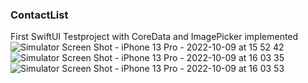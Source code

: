 ### ContactList
First SwiftUI Testproject with CoreData and ImagePicker implemented
![Simulator Screen Shot - iPhone 13 Pro - 2022-10-09 at 15 52 42](https://user-images.githubusercontent.com/99251460/194761346-60b7c9c8-e0b6-4e3d-adff-b53f1f74eef4.png)
![Simulator Screen Shot - iPhone 13 Pro - 2022-10-09 at 16 03 35](https://user-images.githubusercontent.com/99251460/194761348-a4c02f70-af05-465f-93a6-eeafce95139f.png)
![Simulator Screen Shot - iPhone 13 Pro - 2022-10-09 at 16 03 53](https://user-images.githubusercontent.com/99251460/194761350-30800dfd-5496-4c88-af29-7d8a882d49f0.png)
